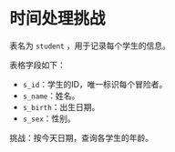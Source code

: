 # 时间处理挑战

表名为 `student` ，用于记录每个学生的信息。

表格字段如下：

- `s_id`：学生的ID，唯一标识每个冒险者。
- `s_name`：姓名。
- `s_birth`：出生日期。
- `s_sex`：性别。

挑战：按今天日期，查询各学生的年龄。
